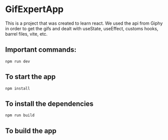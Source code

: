 # GifExpertApp

This is a project that was created to learn react. We used the api from Giphy in order to get the gifs and dealt with useState, useEffect, customs hooks, barrel files, vite, etc.

## Important commands:

`npm run dev`

## To start the app

`npm install`

## To install the dependencies

`npm run build`

## To build the app

